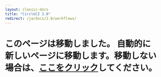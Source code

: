 ```yaml
---
layout: classic-docs
title: "CircleCI 2.0"
redirect: /ja/docs/2.0/workflows/
---
```


<h1>このページは移動しました。 自動的に新しいページに移動します。移動しない場合は、<a href="/ja/docs/2.0/workflows/">ここをクリック</a>してください。</h1>
